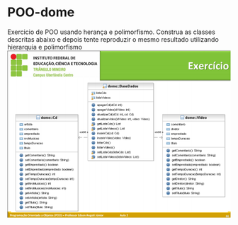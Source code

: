 # POO-dome
Exercicio de POO usando herança e polimorfismo.
Construa as classes descritas abaixo e depois tente reproduzir o mesmo resultado utilizando hierarquia e polimorfismo
![alt text](https://github.com/DouglasLeiteFonseca/POO-dome/blob/a4a46eb02bba7560007b1a173127ba03500c2e29/src/exercicio.png)
